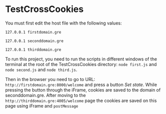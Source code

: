 # TestCrossCookies

You must first edit the host file with the following values:

`127.0.0.1 firstdomain.gre`

`127.0.0.1 seconddomain.gre`

`127.0.0.1 thirddomain.gre`


To run this project, you need to run the scripts in different windows of the terminal at the root of the TestCrossCookies directory:
`node first.js` and `node second.js` and `node third.js`.


Then in the browser you need to go to URL: `http://firstdomain.gre:8000/welcome` and press a button *Set state*.
While pressing the button through the iFrame, cookies are saved to the domain of seconddomain.gre. After moving to the `http://thirddomain.gre:4005/welcome` page the cookies are saved on this page using iFrame and `postMessage`
